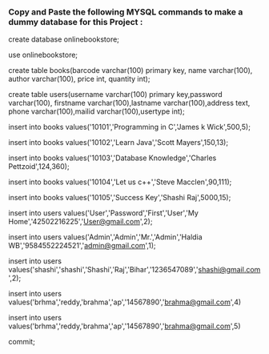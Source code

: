 ### Copy and Paste the following MYSQL commands to make a dummy database for this Project :


create database onlinebookstore;

use onlinebookstore;

create table books(barcode varchar(100) primary key, name varchar(100), author varchar(100), price int, quantity int);

create table users(username varchar(100) primary key,password varchar(100), firstname varchar(100),lastname varchar(100),address text, phone varchar(100),mailid varchar(100),usertype int);

insert into books values('10101','Programming in C','James k Wick',500,5);

insert into books values('10102','Learn Java','Scott Mayers',150,13);

insert into books values('10103','Database Knowledge','Charles Pettzoid',124,360);

insert into books values('10104','Let us c++','Steve Macclen',90,111);

insert into books values('10105','Success Key','Shashi Raj',5000,15);

insert into users values('User','Password','First','User','My Home','42502216225','User@gmail.com',2);

insert into users values('Admin','Admin','Mr.','Admin','Haldia WB','9584552224521','admin@gmail.com',1);

insert into users values('shashi','shashi','Shashi','Raj','Bihar','1236547089','shashi@gmail.com',2);
 
insert into users values('brhma','reddy,'brahma','ap','14567890','brahma@gmail.com',4)

insert into users values('brhma','reddy,'brahma','ap','14567890','brahma@gmail.com',5)


commit;
